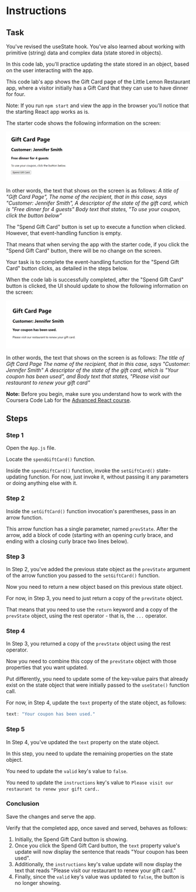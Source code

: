 # Instructions

## Task

You've revised the useState hook. You've also learned about working with primitive (string) data and complex data (state stored in objects).

In this code lab, you'll practice updating the state stored in an object, based on the user interacting with the app.

This code lab's app shows the Gift Card page of the Little Lemon Restaurant app, where a visitor initially has a Gift Card that they can use to have dinner for four.

Note: If you run `npm start` and view the app in the browser you'll notice that the starting React app works as is.

The starter code shows the following information on the screen:

![Starting screen for this code lab](instruction-pics/m2l1-04-starting-screen.png)

In other words, the text that shows on the screen is as follows:
*A title of "Gift Card Page",*
*The name of the recipient, that in this case, says "Customer: Jennifer Smith",*
*A descriptor of the state of the gift card, which is "Free dinner for 4 guests"*
*Body text that states, "To use your coupon, click the button below"*

The "Spend Gift Card" button is set up to execute a function when clicked. However, that event-handling function is empty.

That means that when serving the app with the starter code, if you click the "Spend Gift Card" button, there will be no change on the screen.

Your task is to complete the event-handling function for the "Spend Gift Card" button clicks, as detailed in the steps below.

When the code lab is successfully completed, after the "Spend Gift Card" button is clicked, the UI should update to show the following information on the screen:

![Completed click handler after the button is clicked](instruction-pics/m2l1-04-completed.png)

In other words, the text that shows on the screen is as follows:
*The title of Gift Card Page*
*The name of the recipient, that in this case, says "Customer: Jennifer Smith"*
*A descriptor of the state of the gift card, which is "Your coupon has been used", and*
*Body text that states, "Please visit our restaurant to renew your gift card"*

**Note:** Before you begin, make sure you understand how to work with the Coursera Code Lab for the [Advanced React course](https://www.coursera.org/learn/advanced-react/supplement/htaLX/working-with-labs-in-this-course).

## Steps

### **Step 1**

Open the `App.js` file.

Locate the `spendGiftCard()` function.

Inside the `spendGiftCard()` function, invoke the `setGiftCard()` state-updating function. For now, just invoke it, without passing it any parameters or doing anything else with it.

### **Step 2**

Inside the `setGiftCard()` function invocation's parentheses, pass in an arrow function.

This arrow function has a single parameter, named `prevState`. After the arrow, add a block of code (starting with an opening curly brace, and ending with a closing curly brace two lines below).

### **Step 3**

In Step 2, you've added the previous state object as the `prevState` argument of the arrow function you passed to the `setGiftCard()` function.

Now you need to return a new object based on this previous state object.

For now, in Step 3, you need to just return a copy of the `prevState` object.

That means that you need to use the `return` keyword and a copy of the `prevState` object, using the rest operator - that is, the `...` operator.

### **Step 4**

In Step 3, you returned a copy of the `prevState` object using the rest operator.

Now you need to combine this copy of the `prevState` object with those properties that you want updated.

Put differently, you need to update some of the key-value pairs that already exist on the state object that were initially passed to the `useState()` function call.

For now, in Step 4, update the `text` property of the state object, as follows:
```js
text: "Your coupon has been used."
```

### **Step 5**

In Step 4, you've updated the `text` property on the state object.

In this step, you need to update the remaining properties on the state object.

You need to update the `valid` key's value to `false`.

You need to update the `instructions` key's value to `Please visit our restaurant to renew your gift card.`.

### Conclusion

Save the changes and serve the app.

Verify that the completed app, once saved and served, behaves as follows:

1. Initially, the Spend Gift Card button is showing.
2. Once you click the Spend Gift Card button, the `text` property value's update will now display the sentence that reads "Your coupon has been used".
3. Additionally, the `instructions` key's value update will now display the text that reads "Please visit our restaurant to renew your gift card."
4. Finally, since the `valid` key's value was updated to `false`, the button is no longer showing.
